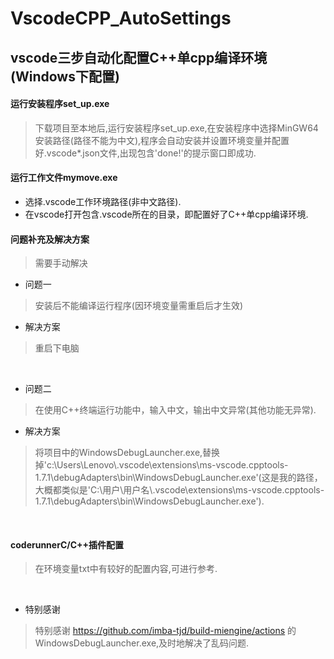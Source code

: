 # VscodeCPP_AutoSettings
## vscode三步自动化配置C++单cpp编译环境(Windows下配置)
#### 运行安装程序set_up.exe
> 下载项目至本地后,运行安装程序set_up.exe,在安装程序中选择MinGW64安装路径(路径不能为中文),程序会自动安装并设置环境变量并配置好.vscode\*.json文件,出现包含'done!'的提示窗口即成功.
#### 运行工作文件mymove.exe
- 选择.vscode工作环境路径(非中文路径).
- 在vscode打开包含.vscode所在的目录，即配置好了C++单cpp编译环境.
#### 问题补充及解决方案
> 需要手动解决
- 问题一
> 安装后不能编译运行程序(因环境变量需重启后才生效)
- 解决方案
> 重启下电脑

<br />


- 问题二
> 在使用C++终端运行功能中，输入中文，输出中文异常(其他功能无异常).
- 解决方案
> 将项目中的WindowsDebugLauncher.exe,替换掉'c:\Users\Lenovo\\.vscode\extensions\ms-vscode.cpptools-1.7.1\debugAdapters\bin\WindowsDebugLauncher.exe'(这是我的路径，大概都类似是'C:\用户\用户名\\.vscode\extensions\ms-vscode.cpptools-1.7.1\debugAdapters\bin\WindowsDebugLauncher.exe').


<br />


#### coderunnerC/C++插件配置
> 在环境变量txt中有较好的配置内容,可进行参考.


<br />


- 特别感谢
> 特别感谢 https://github.com/imba-tjd/build-miengine/actions 的WindowsDebugLauncher.exe,及时地解决了乱码问题.
